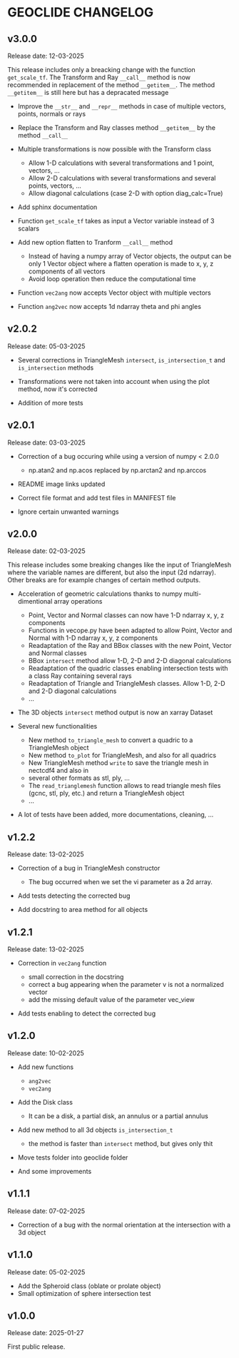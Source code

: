 
# GEOCLIDE CHANGELOG

## v3.0.0
Release date: 12-03-2025

This release includes only a breacking change with the function `get_scale_tf`.
The Transform and Ray `__call__` method is now recommended in replacement 
of the method `__getitem__`. The method `__getitem__` is still here but has a
depracated message

* Improve the `__str__` and `__repr__` methods in case of multiple vectors, points, 
  normals or rays

* Replace the Transform and Ray classes method `__getitem__` by the method `__call__`

* Multiple transformations is now possible with the Transform class
  - Allow 1-D calculations with several transformations and 1 point, vectors, ...
  - Allow 2-D calculations with several transformations and several points, vectors, ...
  - Allow diagonal calculations (case 2-D with option diag_calc=True)

* Add sphinx documentation

* Function `get_scale_tf` takes as input a Vector variable instead of 3 scalars

* Add new option flatten to Tranform `__call__` method
  - Instead of having a numpy array of Vector objects, the output can be only 1 Vector 
    object where a flatten operation is made to x, y, z components of all vectors
  - Avoid loop operation then reduce the computational time

* Function `vec2ang` now accepts Vector object with multiple vectors

* Function `ang2vec` now accepts 1d ndarray theta and phi angles


## v2.0.2
Release date: 05-03-2025

* Several corrections in TriangleMesh `intersect`, `is_intersection_t` and 
  `is_intersection` methods

* Transformations were not taken into account when using the plot method, 
  now it's corrected

* Addition of more tests


## v2.0.1
Release date: 03-03-2025

* Correction of a bug occuring while using a version of numpy < 2.0.0
  - np.atan2 and np.acos replaced by np.arctan2 and np.arccos

* README image links updated

* Correct file format and add test files in MANIFEST file

* Ignore certain unwanted warnings


## v2.0.0
Release date: 02-03-2025

This release includes some breaking changes like the input of TriangleMesh where
the variable names are different, but also the input (2d ndarray). Other breaks are
for example changes of certain method outputs.

* Acceleration of geometric calculations thanks to numpy multi-dimentional array operations
    - Point, Vector and Normal classes can now have 1-D ndarray x, y, z components
    - Functions in vecope.py have been adapted to allow Point, Vector and Normal
      with 1-D ndarray x, y, z components
    - Readaptation of the Ray and BBox classes with the new Point, Vector and Normal
      classes
    - BBox `intersect` method allow 1-D, 2-D and 2-D diagonal calculations
    - Readaptation of the quadric classes enabling intersection tests with a class
      Ray containing several rays
    - Readaptation of Triangle and TriangleMesh classes. Allow 1-D, 2-D and 2-D
      diagonal calculations
    - ...

* The 3D objects `intersect` method output is now an xarray Dataset

* Several new functionalities
    - New method `to_triangle_mesh` to convert a quadric to a TriangleMesh object
    - New method `to_plot` for TriangleMesh, and also for all quadrics
    - New TriangleMesh method `write` to save the triangle mesh in nectcdf4 and also in
    - several other formats as stl, ply, ...
    - The `read_trianglemesh` function allows to read triangle mesh files (gcnc, stl, ply,
      etc.) and return a TriangleMesh object
    - ...

* A lot of tests have been added, more documentations, cleaning, ...


## v1.2.2
Release date: 13-02-2025

* Correction of a bug in TriangleMesh constructor
    - The bug occurred when we set the vi parameter as a 2d array.

* Add tests detecting the corrected bug

* Add docstring to area method for all objects


## v1.2.1
Release date: 13-02-2025

* Correction in `vec2ang` function
    - small correction in the docstring
    - correct a bug appearing when the parameter v is not a normalized vector
    - add the missing default value of the parameter vec_view

* Add tests enabling to detect the corrected bug


## v1.2.0
Release date: 10-02-2025

* Add new functions
    - `ang2vec`
    - `vec2ang`

* Add the Disk class
    - It can be a disk, a partial disk, an annulus or a partial annulus

* Add new method to all 3d objects `is_intersection_t`
    - the method is faster than `intersect` method, but gives only thit

* Move tests folder into geoclide folder
* And some improvements


## v1.1.1
Release date: 07-02-2025

* Correction of a bug with the normal orientation at the intersection with a 3d object


## v1.1.0
Release date: 05-02-2025

* Add the Spheroid class (oblate or prolate object)
* Small optimization of sphere intersection test


## v1.0.0

Release date: 2025-01-27

First public release.